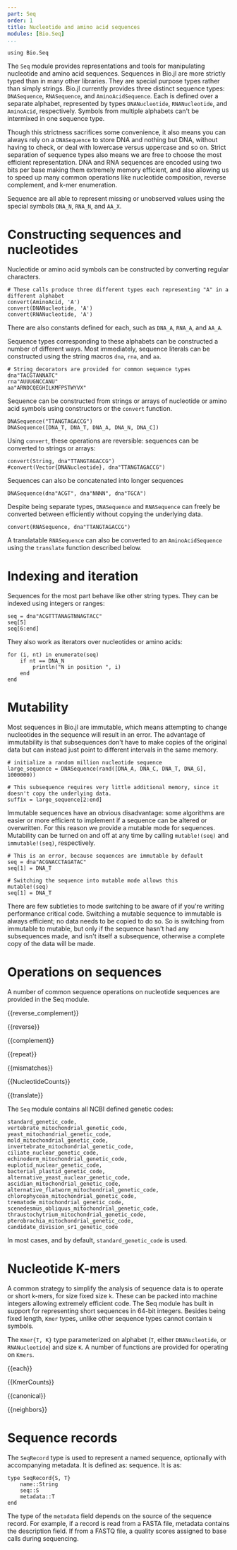 ```yaml
---
part: Seq
order: 1
title: Nucleotide and amino acid sequences
modules: [Bio.Seq]
...
```



```{.julia hide="true"}
using Bio.Seq
```


The `Seq` module provides representations and tools for manipulating nucleotide
and amino acid sequences. Sequences in Bio.jl are more strictly typed than in
many other libraries. They are special purpose types rather than simply strings.
Bio.jl currently provides three distinct sequence types: `DNASequence`,
`RNASequence`, and `AminoAcidSequence`. Each is defined over a separate
alphabet, represented by types `DNANucleotide`, `RNANucleotide`, and
`AminoAcid`, respectively. Symbols from multiple alphabets can't be intermixed
in one sequence type.

Though this strictness sacrifices some convenience, it also means you can always
rely on a `DNASequence` to store DNA and nothing but DNA, without having to
check, or deal with lowercase versus uppercase and so on. Strict separation of
sequence types also means we are free to choose the most efficient
representation. DNA and RNA sequences are encoded using two bits per base making
them extremely memory efficient, and also allowing us to speed up many common
operations like nucleotide composition, reverse complement, and k-mer
enumeration.

Sequence are all able to represent missing or unobserved values using the
special symbols `DNA_N`, `RNA_N`, and `AA_X`.


# Constructing sequences and nucleotides

Nucleotide or amino acid symbols can be constructed by converting regular
characters.

```{.julia execute="false"}
# These calls produce three different types each representing "A" in a different alphabet
convert(AminoAcid, 'A')
convert(DNANucleotide, 'A')
convert(RNANucleotide, 'A')
```

There are also constants defined for each, such as `DNA_A`, `RNA_A`, and `AA_A`.

Sequence types corresponding to these alphabets can be constructed a number of
different ways. Most immediately, sequence literals can be constructed using
the string macros `dna`, `rna`, and `aa`.

```{.julia execute="false"}
# String decorators are provided for common sequence types
dna"TACGTANNATC"
rna"AUUUGNCCANU"
aa"ARNDCQEGHILKMFPSTWYVX"
```

Sequence can be constructed from strings or arrays of nucleotide or amino acid
symbols using constructors or the `convert` function.

```{.julia execute="false"}
DNASequence("TTANGTAGACCG")
DNASequence([DNA_T, DNA_T, DNA_A, DNA_N, DNA_C])
```

Using `convert`, these operations are reversible: sequences can be converted to
strings or arrays:

```{.julia execute="false"}
convert(String, dna"TTANGTAGACCG")
#convert(Vector{DNANucleotide}, dna"TTANGTAGACCG")
```

Sequences can also be concatenated into longer sequences

```{.julia execute="false"}
DNASequence(dna"ACGT", dna"NNNN", dna"TGCA")
```

Despite being separate types, `DNASequence` and `RNASequence` can freely be
converted between efficiently without copying the underlying data.

```{.julia execute="false"}
convert(RNASequence, dna"TTANGTAGACCG")
```

A translatable `RNASequence` can also be converted to an `AminoAcidSequence`
using the `translate` function described below.

# Indexing and iteration

Sequences for the most part behave like other string types. They can be indexed
using integers or ranges:

```{.julia execute="false"}
seq = dna"ACGTTTANAGTNNAGTACC"
seq[5]
seq[6:end]
```

They also work as iterators over nucleotides or amino acids:

```{.julia execute="false"}
for (i, nt) in enumerate(seq)
    if nt == DNA_N
        println("N in position ", i)
    end
end
```

# Mutability

Most sequences in Bio.jl are immutable, which means attempting to change
nucleotides in the sequence will result in an error. The advantage of
immutability is that subsequences don't have to make copies of the original data
but can instead just point to different intervals in the same memory.

```{.julia execute="false"}
# initialize a random million nucleotide sequence
large_sequence = DNASequence(rand([DNA_A, DNA_C, DNA_T, DNA_G], 1000000))

# This subsequence requires very little additional memory, since it doesn't copy the underlying data.
suffix = large_sequence[2:end]
```

Immutable sequences have an obvious disadvantage: some algorithms are easier or
more efficient to implement if a sequence can be altered or overwritten. For
this reason we provide a mutable mode for sequences. Mutability can be turned on
and off at any time by calling `mutable!(seq)` and `immutable!(seq)`,
respectively.

```{.julia execute="false"}
# This is an error, because sequences are immutable by default
seq = dna"ACGNACCTAGATAC"
seq[1] = DNA_T

# Switching the sequence into mutable mode allows this
mutable!(seq)
seq[1] = DNA_T
```

There are few subtleties to mode switching to be aware of if you're writing
performance critical code. Switching a mutable sequence to immutable is always
efficient; no data needs to be copied to do so. So is switching from immutable
to mutable, but only if the sequence hasn't had any subsequences made, and isn't
itself a subsequence, otherwise a complete copy of the data will be made.

# Operations on sequences

A number of common sequence operations on nucleotide sequences are provided in the Seq module.

{{reverse_complement}}


{{reverse}}


{{complement}}


{{repeat}}


{{mismatches}}


{{NucleotideCounts}}


{{translate}}

The `Seq` module contains all NCBI defined genetic codes:
```{.julia execute="false"}
standard_genetic_code,
vertebrate_mitochondrial_genetic_code,
yeast_mitochondrial_genetic_code,
mold_mitochondrial_genetic_code,
invertebrate_mitochondrial_genetic_code,
ciliate_nuclear_genetic_code,
echinoderm_mitochondrial_genetic_code,
euplotid_nuclear_genetic_code,
bacterial_plastid_genetic_code,
alternative_yeast_nuclear_genetic_code,
ascidian_mitochondrial_genetic_code,
alternative_flatworm_mitochondrial_genetic_code,
chlorophycean_mitochondrial_genetic_code,
trematode_mitochondrial_genetic_code,
scenedesmus_obliquus_mitochondrial_genetic_code,
thraustochytrium_mitochondrial_genetic_code,
pterobrachia_mitochondrial_genetic_code,
candidate_division_sr1_genetic_code
```

In most cases, and by default, `standard_genetic_code` is used.

# Nucleotide K-mers

A common strategy to simplify the analysis of sequence data is to operate or
short k-mers, for size fixed size `k`. These can be packed into machine integers
allowing extremely efficient code. The Seq module has built in support for
representing short sequences in 64-bit integers. Besides being fixed length,
`Kmer` types, unlike other sequence types cannot contain `N` symbols.

The `Kmer{T, K}` type parameterized on alphabet (`T`, either `DNANucleotide`, or
`RNANucleotide`) and size `K`. A number of functions are provided for operating
on `Kmers`.

{{each}}

{{KmerCounts}}

{{canonical}}

{{neighbors}}


# Sequence records

The `SeqRecord` type is used to represent a named sequence, optionally with
accompanying metadata. It is defined as:
sequence. It is as:
```{.julia execute="false"}
type SeqRecord{S, T}
    name::String
    seq::S
    metadata::T
end
```

The type of the `metadata` field depends on the source of the sequence record.
For example, if a record is read from a FASTA file, metadata contains the
description field. If from a FASTQ file, a quality scores assigned to base calls
during sequencing.

